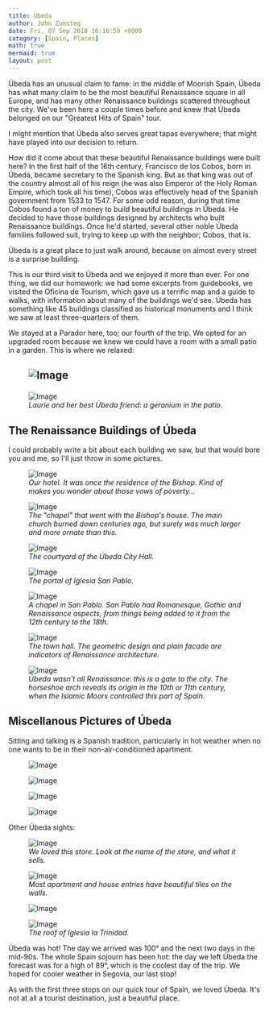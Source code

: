```yaml
---
title: Úbeda
author: John Zumsteg
date: Fri, 07 Sep 2018 16:16:59 +0000
category: [Spain, Places]
math: true
mermaid: true
layout: post
---
```

Úbeda has an unusual claim to fame: in the middle of Moorish Spain, Úbeda has what many claim to be the most beautiful Renaissance square in all Europe, and has many other Renaissance buildings scattered throughout the city. We've been here a couple times before and knew that Úbeda belonged on our "Greatest Hits of Spain" tour.

I might mention that Úbeda also serves great tapas everywhere; that might have played into our decision to return.

How did it come about that these beautiful Renaissance buildings were built here? In the first half of the 16th century, Francisco de los Cobos, born in Úbeda, became secretary to the Spanish king. But as that king was out of the country almost all of his reign (he was also Emperor of the Holy Roman Empire, which took all his time), Cobos was effectively head of the Spanish government from 1533 to 1547. For some odd reason, during that time Cobos found a ton of money to build beautiful buildings in Úbeda. He decided to have those buildings designed by architects who built Renaissance buildings. Once he'd started, several other noble Úbeda families followed suit, trying to keep up with the neighbor; Cobos, that is.

Úbeda is a great place to just walk around, because on almost every street is a surprise building.

This is our third visit to Úbeda and we enjoyed it more than ever. For one thing, we did our homework: we had some excerpts from guidebooks, we visited the Oficina de Tourism, which gave us a terrific map and a guide to walks, with information about many of the buildings we'd see. Úbeda has something like 45 buildings classified as historical monuments and I think we saw at least three-quarters of them.

We stayed at a Parador here, too; our fourth of the trip. We opted for an upgraded room because we knew we could have a room with a small patio in a garden. This is where we relaxed:
<h2><figure class = "landscape">
	<img src="{{"/assets/images/2018/09/DSC05034.jpg" | prepend: site.baseurl | prepend: site.url }}" alt="Image" />
	<figcaption></figcaption>
</figure>

</h2>
<figure class = "landscape">
	<img src="{{"/assets/images/2018/09/DSC05223.jpg" | prepend: site.baseurl | prepend: site.url }}" alt="Image" />
	<figcaption><em>Laurie and her best Úbeda friend: a geranium in the patio.</em></figcaption>
</figure>


<h2>The Renaissance Buildings of Úbeda</h2>
I could probably write a bit about each building we saw, but that would bore you and me, so I'll just throw in some pictures.

<figure class = "landscape">
	<img src="{{"/assets/images/2018/09/DSC05126.jpg" | prepend: site.baseurl | prepend: site.url }}" alt="Image" />
	<figcaption><em>Our hotel. It was once the residence of the Bishop. Kind of makes you wonder about those vows of poverty...</em></figcaption>
</figure>



<figure class = "landscape">
	<img src="{{"/assets/images/2018/09/DSC05124.jpg" | prepend: site.baseurl | prepend: site.url }}" alt="Image" />
	<figcaption><em>The "chapel" that went with the Bishop's house. The main church burned down centuries ago, but surely was much larger and more ornate than this.</em></figcaption>
</figure>



<figure class = "landscape">
	<img src="{{"/assets/images/2018/09/DSC05041.jpg" | prepend: site.baseurl | prepend: site.url }}" alt="Image" />
	<figcaption><em>The courtyard of the Úbeda City Hall.</em></figcaption>
</figure>



<figure class = "landscape">
	<img src="{{"/assets/images/2018/09/DSC05161.jpg" | prepend: site.baseurl | prepend: site.url }}" alt="Image" />
	<figcaption><em>The portal of Iglesia San Pablo.</em></figcaption>
</figure>



<figure class = "portrait">
	<img src="{{"/assets/images/2018/09/DSC05083.jpg" | prepend: site.baseurl | prepend: site.url }}" alt="Image" />
	<figcaption><em>A chapel in San Pablo. San Pablo had Romanesque, Gothic and Renaissance aspects, from things being added to it from the 12th century to the 18th.</em></figcaption>
</figure>



<figure class = "landscape">
	<img src="{{"/assets/images/2018/09/DSC05118.jpg" | prepend: site.baseurl | prepend: site.url }}" alt="Image" />
	<figcaption><em>The town hall. The geometric design and plain facade are indicators of Renaissance architecture.</em></figcaption>
</figure>



<figure class = "portrait">
	<img src="{{"/assets/images/2018/09/DSC05177.jpg" | prepend: site.baseurl | prepend: site.url }}" alt="Image" />
	<figcaption><em>Úbeda wasn't all Renaissance: this is a gate to the city. The horseshoe arch reveals its origin in the 10th or 11th century, when the Islamic Moors controlled this part of Spain.</em></figcaption>
</figure>


<h2>Miscellanous Pictures of Úbeda</h2>
Sitting and talking is a Spanish tradition, particularly in hot weather when no one wants to be in their non-air-conditioned apartment.

<figure class = "landscape">
	<img src="{{"/assets/images/2018/09/DSC05209.jpg" | prepend: site.baseurl | prepend: site.url }}" alt="Image" />
	<figcaption></figcaption>
</figure>

 <figure class = "landscape">
	<img src="{{"/assets/images/2018/09/DSC05141.jpg" | prepend: site.baseurl | prepend: site.url }}" alt="Image" />
	<figcaption></figcaption>
</figure>

<figure class = "landscape">
	<img src="{{"/assets/images/2018/09/DSC05119.jpg" | prepend: site.baseurl | prepend: site.url }}" alt="Image" />
	<figcaption></figcaption>
</figure>

<figure class = "landscape">
	<img src="{{"/assets/images/2018/09/DSC05053.jpg" | prepend: site.baseurl | prepend: site.url }}" alt="Image" />
	<figcaption></figcaption>
</figure>



Other Úbeda sights:

<figure class = "landscape">
	<img src="{{"/assets/images/2018/09/DSC05159.jpg" | prepend: site.baseurl | prepend: site.url }}" alt="Image" />
	<figcaption><em>We loved this store. Look at the name of the store, and what it sells.</em></figcaption>
</figure>



<figure class = "portrait">
	<img src="{{"/assets/images/2018/09/DSC05102.jpg" | prepend: site.baseurl | prepend: site.url }}" alt="Image" />
	<figcaption><em>Most apartment and house entries have beautiful tiles on the walls.</em></figcaption>
</figure>



<figure class = "landscape">
	<img src="{{"/assets/images/2018/09/DSC05063.jpg" | prepend: site.baseurl | prepend: site.url }}" alt="Image" />
	<figcaption></figcaption>
</figure>



<figure class = "landscape">
	<img src="{{"/assets/images/2018/09/DSC05062.jpg" | prepend: site.baseurl | prepend: site.url }}" alt="Image" />
	<figcaption><em>The roof of Iglesia la Trinidad.</em></figcaption>
</figure>



Úbeda was hot! The day we arrived was 100° and the next two days in the mid-90s. The whole Spain sojourn has been hot: the day we left Úbeda the forecast was for a high of 89°, which is the coolest day of the trip. We hoped for cooler weather in Segovia, our last stop!

As with the first three stops on our quick tour of Spain, we loved Úbeda. It's not at all a tourist destination, just a beautiful place.
